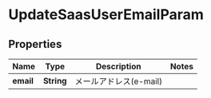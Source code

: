 

# UpdateSaasUserEmailParam


## Properties

| Name | Type | Description | Notes |
|------------ | ------------- | ------------- | -------------|
|**email** | **String** | メールアドレス(e-mail) |  |



